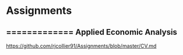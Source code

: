 # Assignments
=============
Applied Economic Analysis
-------------------------
https://github.com/rjcollier91/Assignments/blob/master/CV.md
